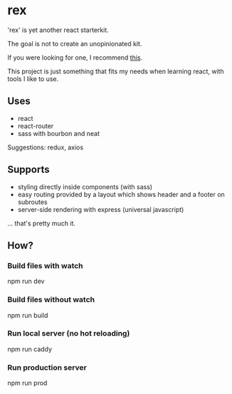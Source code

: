 # rex
'rex' is yet another react starterkit.

The goal is not to create an unopinionated kit.

If you were looking for one, I recommend [this](https://github.com/facebookincubator/create-react-app).

This project is just something that fits my needs when learning react, with tools I like to use.

## Uses
- react
- react-router
- sass with bourbon and neat

Suggestions: redux, axios

## Supports
- styling directly inside components (with sass)
- easy routing provided by a layout which shows header and a footer on subroutes
- server-side rendering with express (universal javascript)

... that's pretty much it.

## How?
### Build files with watch
npm run dev

### Build files without watch
npm run build

### Run local server (no hot reloading)
npm run caddy

### Run production server
npm run prod

